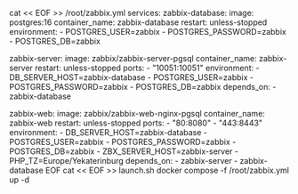 
cat << EOF >> /root/zabbix.yml
services:
  zabbix-database:
    image: postgres:16
    container_name: zabbix-database
    restart: unless-stopped
    environment:
      - POSTGRES_USER=zabbix
      - POSTGRES_PASSWORD=zabbix
      - POSTGRES_DB=zabbix

  zabbix-server:
    image: zabbix/zabbix-server-pgsql
    container_name: zabbix-server
    restart: unless-stopped
    ports:
      - "10051:10051"
    environment:
      - DB_SERVER_HOST=zabbix-database
      - POSTGRES_USER=zabbix
      - POSTGRES_PASSWORD=zabbix
      - POSTGRES_DB=zabbix
    depends_on:
      - zabbix-database

  zabbix-web:
    image: zabbix/zabbix-web-nginx-pgsql
    container_name: zabbix-web
    restart: unless-stopped
    ports:
      - "80:8080"
      - "443:8443"
    environment:
      - DB_SERVER_HOST=zabbix-database
      - POSTGRES_USER=zabbix
      - POSTGRES_PASSWORD=zabbix
      - POSTGRES_DB=zabbix
      - ZBX_SERVER_HOST=zabbix-server
      - PHP_TZ=Europe/Yekaterinburg
    depends_on:
      - zabbix-server
      - zabbix-database
EOF
cat << EOF >> launch.sh
docker compose -f /root/zabbix.yml up -d
